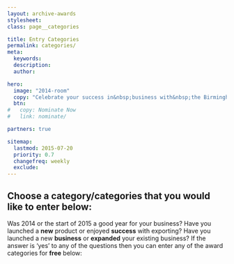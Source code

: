 ```yaml
---
layout: archive-awards
stylesheet:
class: page__categories

title: Entry Categories
permalink: categories/
meta:
  keywords:
  description:
  author:

hero:
  image: "2014-room"
  copy: "Celebrate your success in&nbsp;business with&nbsp;the Birmingham&nbsp;Post"
  btn:
#   copy: Nominate Now
#   link: nominate/

partners: true

sitemap:
  lastmod: 2015-07-20
  priority: 0.7
  changefreq: weekly
  exclude:
---
```


## Choose a category/categories that you would like to enter below:

Was 2014 or the start of 2015 a good year for your business? Have you launched a **new** product or enjoyed **success** with exporting? Have you launched a new **business** or **expanded** your existing business? If the answer is &lsquo;yes&rsquo; to any of the questions then you can enter any of the award categories for **free** below:
